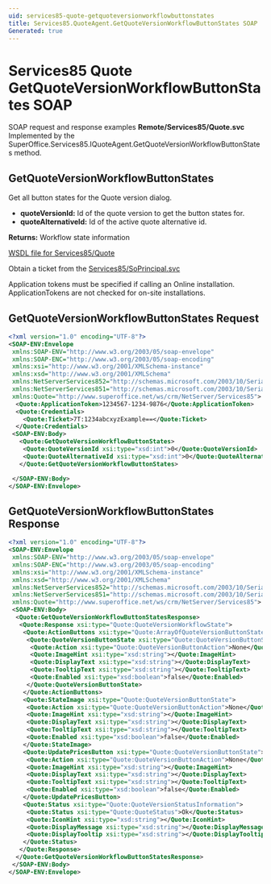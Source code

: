 ```yaml
---
uid: services85-quote-getquoteversionworkflowbuttonstates
title: Services85.QuoteAgent.GetQuoteVersionWorkflowButtonStates SOAP
Generated: true
---
```


# Services85 Quote GetQuoteVersionWorkflowButtonStates SOAP

SOAP request and response examples **Remote/Services85/Quote.svc**
Implemented by the <see cref="M:SuperOffice.Services85.IQuoteAgent.GetQuoteVersionWorkflowButtonStates">SuperOffice.Services85.IQuoteAgent.GetQuoteVersionWorkflowButtonStates</see> method.

## GetQuoteVersionWorkflowButtonStates

Get all button states for the Quote version dialog.

* **quoteVersionId:** Id of the quote version to get the button states for.
* **quoteAlternativeId:** Id of the active quote alternative id.

**Returns:** Workflow state information


[WSDL file for Services85/Quote](../Services85-Quote.md)

Obtain a ticket from the [Services85/SoPrincipal.svc](../SoPrincipal/index.md)

Application tokens must be specified if calling an Online installation. ApplicationTokens are not checked for on-site installations.

## GetQuoteVersionWorkflowButtonStates Request

```xml
<?xml version="1.0" encoding="UTF-8"?>
<SOAP-ENV:Envelope
 xmlns:SOAP-ENV="http://www.w3.org/2003/05/soap-envelope"
 xmlns:SOAP-ENC="http://www.w3.org/2003/05/soap-encoding"
 xmlns:xsi="http://www.w3.org/2001/XMLSchema-instance"
 xmlns:xsd="http://www.w3.org/2001/XMLSchema"
 xmlns:NetServerServices852="http://schemas.microsoft.com/2003/10/Serialization/Arrays"
 xmlns:NetServerServices851="http://schemas.microsoft.com/2003/10/Serialization/"
 xmlns:Quote="http://www.superoffice.net/ws/crm/NetServer/Services85">
  <Quote:ApplicationToken>1234567-1234-9876</Quote:ApplicationToken>
  <Quote:Credentials>
    <Quote:Ticket>7T:1234abcxyzExample==</Quote:Ticket>
  </Quote:Credentials>
 <SOAP-ENV:Body>
   <Quote:GetQuoteVersionWorkflowButtonStates>
    <Quote:QuoteVersionId xsi:type="xsd:int">0</Quote:QuoteVersionId>
    <Quote:QuoteAlternativeId xsi:type="xsd:int">0</Quote:QuoteAlternativeId>
   </Quote:GetQuoteVersionWorkflowButtonStates>

 </SOAP-ENV:Body>
</SOAP-ENV:Envelope>

```


## GetQuoteVersionWorkflowButtonStates Response

```xml
<?xml version="1.0" encoding="UTF-8"?>
<SOAP-ENV:Envelope
 xmlns:SOAP-ENV="http://www.w3.org/2003/05/soap-envelope"
 xmlns:SOAP-ENC="http://www.w3.org/2003/05/soap-encoding"
 xmlns:xsi="http://www.w3.org/2001/XMLSchema-instance"
 xmlns:xsd="http://www.w3.org/2001/XMLSchema"
 xmlns:NetServerServices852="http://schemas.microsoft.com/2003/10/Serialization/Arrays"
 xmlns:NetServerServices851="http://schemas.microsoft.com/2003/10/Serialization/"
 xmlns:Quote="http://www.superoffice.net/ws/crm/NetServer/Services85">
 <SOAP-ENV:Body>
  <Quote:GetQuoteVersionWorkflowButtonStatesResponse>
   <Quote:Response xsi:type="Quote:QuoteVersionWorkflowState">
    <Quote:ActionButtons xsi:type="Quote:ArrayOfQuoteVersionButtonState">
     <Quote:QuoteVersionButtonState xsi:type="Quote:QuoteVersionButtonState">
      <Quote:Action xsi:type="Quote:QuoteVersionButtonAction">None</Quote:Action>
      <Quote:ImageHint xsi:type="xsd:string"></Quote:ImageHint>
      <Quote:DisplayText xsi:type="xsd:string"></Quote:DisplayText>
      <Quote:TooltipText xsi:type="xsd:string"></Quote:TooltipText>
      <Quote:Enabled xsi:type="xsd:boolean">false</Quote:Enabled>
     </Quote:QuoteVersionButtonState>
    </Quote:ActionButtons>
    <Quote:StateImage xsi:type="Quote:QuoteVersionButtonState">
     <Quote:Action xsi:type="Quote:QuoteVersionButtonAction">None</Quote:Action>
     <Quote:ImageHint xsi:type="xsd:string"></Quote:ImageHint>
     <Quote:DisplayText xsi:type="xsd:string"></Quote:DisplayText>
     <Quote:TooltipText xsi:type="xsd:string"></Quote:TooltipText>
     <Quote:Enabled xsi:type="xsd:boolean">false</Quote:Enabled>
    </Quote:StateImage>
    <Quote:UpdatePricesButton xsi:type="Quote:QuoteVersionButtonState">
     <Quote:Action xsi:type="Quote:QuoteVersionButtonAction">None</Quote:Action>
     <Quote:ImageHint xsi:type="xsd:string"></Quote:ImageHint>
     <Quote:DisplayText xsi:type="xsd:string"></Quote:DisplayText>
     <Quote:TooltipText xsi:type="xsd:string"></Quote:TooltipText>
     <Quote:Enabled xsi:type="xsd:boolean">false</Quote:Enabled>
    </Quote:UpdatePricesButton>
    <Quote:Status xsi:type="Quote:QuoteVersionStatusInformation">
     <Quote:Status xsi:type="Quote:QuoteStatus">Ok</Quote:Status>
     <Quote:IconHint xsi:type="xsd:string"></Quote:IconHint>
     <Quote:DisplayMessage xsi:type="xsd:string"></Quote:DisplayMessage>
     <Quote:DisplayTooltip xsi:type="xsd:string"></Quote:DisplayTooltip>
    </Quote:Status>
   </Quote:Response>
  </Quote:GetQuoteVersionWorkflowButtonStatesResponse>
 </SOAP-ENV:Body>
</SOAP-ENV:Envelope>

```

